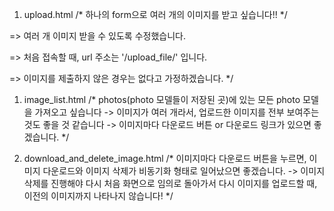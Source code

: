 
1) upload.html
/*
하나의 form으로 여러 개의 이미지를 받고 싶습니다!!
*/


=> 여러 개 이미지 받을 수 있도록 수정했습니다.

=> 처음 접속할 때, url 주소는 '/upload_file/' 입니다.

=> 이미지를 제출하지 않은 경우는 없다고 가정하겠습니다.
*/

1) image_list.html
/*
photos(photo 모델들이 저장된 곳)에 있는 모든 photo 모델을 가져오고 싶습니다
-> 이미지가 여러 개라서, 업로드한 이미지를 전부 보여주는 것도 좋을 것 같습니다
-> 이미지마다 다운로드 버튼 or 다운로드 링크가 있으면 좋겠습니다. 
*/

2) download_and_delete_image.html
/*
이미지마다 다운로드 버튼을 누르면, 이미지 다운로드와 이미지 삭제가 비동기화 형태로 일어났으면 좋겠습니다.
-> 이미지 삭제를 진행해야 다시 처음 화면으로 임의로 돌아가서 다시 이미지를 업로드할 때, 이전의 이미지까지 나타나지 않습니다!
*/
